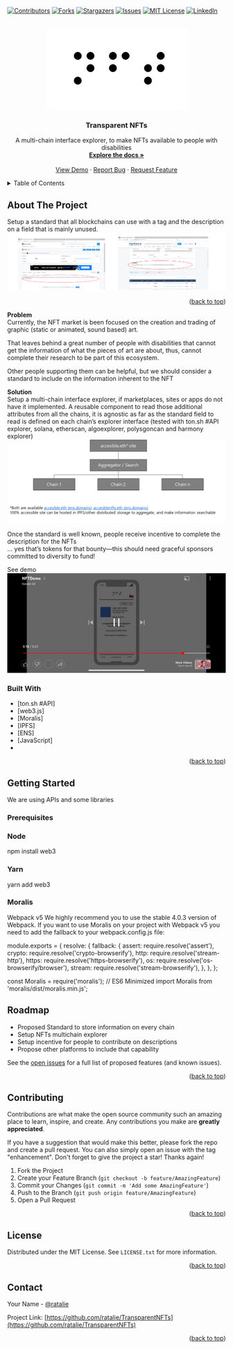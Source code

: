 <div id="top"></div>
<!--
*** USED BEST README Template so leaving the references - ngil 01/14/2022
*** Thanks for checking out the Best-README-Template. If you have a suggestion
*** that would make this better, please fork the repo and create a pull request
*** or simply open an issue with the tag "enhancement".
*** Don't forget to give the project a star!
*** Thanks again! Now go create something AMAZING! :D
-->



<!-- PROJECT SHIELDS -->
<!-- 
*** I'm using markdown "reference style" links for readability.
*** Reference links are enclosed in brackets [ ] instead of parentheses ( ).
*** See the bottom of this document for the declaration of the reference variables
*** for contributors-url, forks-url, etc. This is an optional, concise syntax you may use.
*** https://www.markdownguide.org/basic-syntax/#reference-style-links
-->
[![Contributors][contributors-shield]][contributors-url]
[![Forks][forks-shield]][forks-url]
[![Stargazers][stars-shield]][stars-url]
[![Issues][issues-shield]][issues-url]
[![MIT License][license-shield]][license-url]
[![LinkedIn][linkedin-shield]][linkedin-url]



<!-- PROJECT LOGO -->
<br />
<div align="center">
  <a href="https://github.com/ratalie/TransparentNFTs">
    <img src="images/nftb.png" alt="NFT">
  </a>

<h3 align="center">Transparent NFTs</h3>

  <p align="center">
    A multi-chain interface explorer, to make NFTs available to people with disabilities
    <br />
    <a href="https://github.com/ratalie/TransparentNFTs"><strong>Explore the docs »</strong></a>
    <br />
    <br />
    <a href="https://github.com/ratalie/TransparentNFTs">View Demo</a>
    ·
    <a href="https://github.com/ratalie/TransparentNFTs/issues">Report Bug</a>
    ·
    <a href="https://github.com/ratalie/TransparentNFTs/issues">Request Feature</a>
  </p>
</div>



<!-- TABLE OF CONTENTS -->
<details>
  <summary>Table of Contents</summary>
  <ol>
    <li>
      <a href="#about-the-project">About The Project</a>
      <ul>
        <li><a href="#built-with">Built With</a></li>
      </ul>
    </li>
    <li>
      <a href="#getting-started">Getting Started</a>
      <ul>
        <li><a href="#prerequisites">Prerequisites</a></li>
      </ul>
    </li>
    <li><a href="#roadmap">Roadmap</a></li>
    <li><a href="#contributing">Contributing</a></li>
    <li><a href="#license">License</a></li>
    <li><a href="#contact">Contact</a></li>
  </ol>
</details>



<!-- ABOUT THE PROJECT -->
## About The Project
Setup a standard that all blockchains can use with a tag and the description on a field that is mainly unused.
<img src="images/screen1.png">



<p align="right">(<a href="#top">back to top</a>)</p>
<b>Problem</b><br>
Currently, the NFT market is been focused on the creation and trading of graphic (static or animated, sound based) art.<br>

That leaves behind a great number of people with disabilities that cannot get the information of what the pieces of art are about, thus, cannot complete their research to be part of this ecosystem.<br>

Other people supporting them can be helpful, but we should consider a standard to include on the information inherent to the NFT<br>

<b>Solution</b><br>
Setup a multi-chain interface explorer, if marketplaces, sites or apps do not have it implemented. A reusable component to read those additional attributes from all the chains, it is agnostic as far as the standard field to read is defined on each chain’s explorer interface (tested with ton.sh #API explorer, solana, etherscan, algoexplorer, polysgoncan and harmony explorer)
<img src="images/screen2.png">
  
 Once the standard is well known, people receive incentive to complete the description for the NFTs <br>
… yes that’s tokens for that bounty—this should need graceful sponsors committed to diversity to fund!<br>


See demo
[![TNFTs Demo](https://github.com/ratalie/TransparentNFTs/blob/0342abff3af994230fc0ec0e6b3f4c7a090ccd0e/images/F8FE1110-B641-41AA-B47C-F17900518F45.jpeg)](https://www.youtube.com/watch?v=l7aMUnG0KlU "Demo")

### Built With

* [ton.sh #API]
* [web3.js]
* [Moralis]
* [IPFS]
* [ENS]
* [JavaScript]
*


<p align="right">(<a href="#top">back to top</a>)</p>



<!-- GETTING STARTED -->
## Getting Started

We are using APIs and some libraries

### Prerequisites

### Node
npm install web3
### Yarn
yarn add web3
### Moralis
Webpack v5
We highly recommend you to use the stable 4.0.3 version of Webpack. If you want to use Moralis on your project with Webpack v5 you need to add the fallback to your webpack.config.js file:

module.exports = {
    resolve: {
        fallback: {
            assert: require.resolve('assert'),
            crypto: require.resolve('crypto-browserify'),
            http: require.resolve('stream-http'),
            https: require.resolve('https-browserify'),
            os: require.resolve('os-browserify/browser'),
            stream: require.resolve('stream-browserify'),
        },
    },
};

const Moralis = require('moralis');
// ES6 Minimized
import Moralis from 'moralis/dist/moralis.min.js';

## Roadmap

- Proposed Standard to store information on every chain 
- Setup NFTs multichain explorer
- Setup incentive for people to contribute on descriptions
- Propose other platforms to include that capability

See the [open issues](https://github.com/ratalie/TransparentNFTs/issues) for a full list of proposed features (and known issues).

<p align="right">(<a href="#top">back to top</a>)</p>



<!-- CONTRIBUTING -->
## Contributing

Contributions are what make the open source community such an amazing place to learn, inspire, and create. Any contributions you make are **greatly appreciated**.

If you have a suggestion that would make this better, please fork the repo and create a pull request. You can also simply open an issue with the tag "enhancement".
Don't forget to give the project a star! Thanks again!

1. Fork the Project
2. Create your Feature Branch (`git checkout -b feature/AmazingFeature`)
3. Commit your Changes (`git commit -m 'Add some AmazingFeature'`)
4. Push to the Branch (`git push origin feature/AmazingFeature`)
5. Open a Pull Request

<p align="right">(<a href="#top">back to top</a>)</p>



<!-- LICENSE -->
## License

Distributed under the MIT License. See `LICENSE.txt` for more information.

<p align="right">(<a href="#top">back to top</a>)</p>



<!-- CONTACT -->
## Contact

Your Name - [@ratalie](https://twitter.com/ratalie)  

Project Link: [https://github.com/ratalie/TransparentNFTs](https://github.com/ratalie/TransparentNFTs)

<p align="right">(<a href="#top">back to top</a>)</p>



<!-- MARKDOWN LINKS & IMAGES -->
<!-- https://www.markdownguide.org/basic-syntax/#reference-style-links -->
[contributors-shield]: https://img.shields.io/github/contributors/ratalie/TransparentNFTs.svg?style=for-the-badge
[contributors-url]: https://github.com/ratalie/TransparentNFTs/graphs/contributors
[forks-shield]: https://img.shields.io/github/forks/ratalie/TransparentNFTs.svg?style=for-the-badge
[forks-url]: https://github.com/ratalie/TransparentNFTs/network/members
[stars-shield]: https://img.shields.io/github/stars/ratalie/TransparentNFTs.svg?style=for-the-badge
[stars-url]: https://github.com/ratalie/TransparentNFTs/stargazers
[issues-shield]: https://img.shields.io/github/issues/ratalie/TransparentNFTs.svg?style=for-the-badge
[issues-url]: https://github.com/ratalie/TransparentNFTs/issues
[license-shield]: https://img.shields.io/github/license/ratalie/repo_name.svg?style=for-the-badge
[license-url]: https://github.com/ratalie/TransparentNFTs/blob/master/LICENSE.txt
[linkedin-shield]: https://img.shields.io/badge/-LinkedIn-black.svg?style=for-the-badge&logo=linkedin&colorB=555
[linkedin-url]: https://linkedin.com/in/nataliegil
[product-screenshot]: images/screenshot.png

